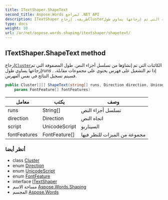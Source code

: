 ```yaml
---
title: ITextShaper.ShapeText
second_title: Aspose.Words لمراجع .NET API
description: ITextShaper طريقة. إرجاعClusterالكائنات التي تم إنشاؤها من تسلسل أجزاء النص. طول المصفوفة التي تم إرجاعها يساوي طولruns . إذا تم التشغيل على فهرس يحتوي على مجموعات مقابلة فسيتم تسجيل النتائج في نفس الفهرس.
type: docs
weight: 10
url: /ar/net/aspose.words.shaping/itextshaper/shapetext/
---
```

## ITextShaper.ShapeText method

إرجاع[`Cluster`](../../cluster/)الكائنات التي تم إنشاؤها من تسلسل أجزاء النص. طول المصفوفة التي تم إرجاعها يساوي طول*runs* . إذا تم التشغيل على فهرس يحتوي على مجموعات مقابلة، فسيتم تسجيل النتائج في نفس الفهرس.

```csharp
public Cluster[][] ShapeText(string[] runs, Direction direction, UnicodeScript script, 
    params FontFeature[] fontFeatures)
```

| معامل | يكتب | وصف |
| --- | --- | --- |
| runs | String[] | تسلسل أجزاء النص |
| direction | Direction | اتجاه النص |
| script | UnicodeScript | السيناريو |
| fontFeatures | FontFeature[] | مجموعة من الميزات للنظر فيها |

### أنظر أيضا

* class [Cluster](../../cluster/)
* enum [Direction](../../direction/)
* enum [UnicodeScript](../../unicodescript/)
* enum [FontFeature](../../fontfeature/)
* interface [ITextShaper](../)
* مساحة الاسم [Aspose.Words.Shaping](../../itextshaper/)
* المجسم [Aspose.Words](../../../)


